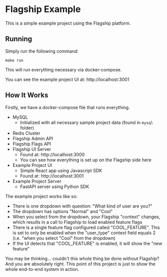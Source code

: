 # Flagship Example

This is a simple example project using the Flagship platform.

## Running

Simply run the following command:
```shell
make run
```

This will run everything necessary via docker-compose.

You can see the example project UI at: http://localhost:3001


## How It Works

Firstly, we have a docker-compose file that runs everything.

- MySQL
  - Initialized with all necessary sample project data (found in `mysql` folder)
- Redis Cluster
- Flagship Admin API
- Flagship Flags API
- Flagship UI Server
  - Found at: http://localhost:3000
  - You can see how everything is set up on the Flagship side here
- Example Project UI
  - Simple React app using Javascript SDK
  - Found at: http://localhost:3001
- Example Project Server
  - FastAPI server using Python SDK


The example project works like so:

- There is one dropdown with question: "What kind of user are you?"
- The dropdown has options "Normal" and "Cool"
- When you select from the dropdown, your Flagship "context" changes, which results in a call to Flagship to load enabled feature flags
- There is a single feature flag configured called "COOL_FEATURE". This is set to only be enabled when the "user_type" context field equals 2 (i.e. "when you select "Cool" from the dropdown)
- If the UI detects that "COOL_FEATURE" is enabled, it will show the "new feature"


You may be thinking... couldn't this whole thing be done without Flagship? And you are absolutely right. This point of this project is just to show the whole end-to-end system in action.

